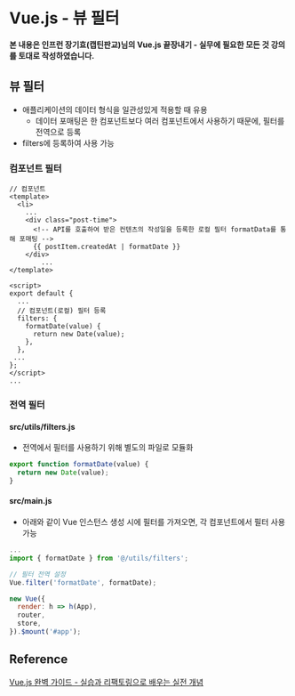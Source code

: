 # Vue.js - 뷰 필터

**본 내용은 인프런 장기효(캡틴판교)님의 Vue.js 끝장내기 - 실무에 필요한 모든 것 강의를 토대로 작성하였습니다.**



## 뷰 필터

* 애플리케이션의 데이터 형식을 일관성있게 적용할 때 유용
  * 데이터 포매팅은 한 컴포넌트보다 여러 컴포넌트에서 사용하기 때문에, 필터를 전역으로 등록
* filters에 등록하여 사용 가능



### 컴포넌트 필터

```vue
// 컴포넌트
<template>
  <li>
    ...
    <div class="post-time">
      <!-- API를 호출하여 받은 컨텐츠의 작성일을 등록한 로컬 필터 formatData를 통해 포매팅 -->
      {{ postItem.createdAt | formatDate }}
    </div>
		...
</template>

<script>
export default {
  ...
  // 컴포넌트(로컬) 필터 등록
  filters: {
    formatDate(value) {
      return new Date(value);
    },
  },
 ...
};
</script>
...
```



### 전역 필터

#### src/utils/filters.js

* 전역에서 필터를 사용하기 위해 별도의 파일로 모듈화

```JavaScript
export function formatDate(value) {
  return new Date(value);
}
```



#### src/main.js

* 아래와 같이 Vue 인스턴스 생성 시에 필터를 가져오면, 각 컴포넌트에서 필터 사용 가능

```JavaScript
...
import { formatDate } from '@/utils/filters';

// 필터 전역 설정
Vue.filter('formatDate', formatDate);

new Vue({
  render: h => h(App),
  router,
  store,
}).$mount('#app');

```







## Reference

[Vue.js 완벽 가이드 - 실습과 리팩토링으로 배우는 실전 개념](https://www.inflearn.com/course/vue-js-%EB%81%9D%EB%82%B4%EA%B8%B0-%EC%BA%A1%ED%8B%B4%ED%8C%90%EA%B5%90/dashboard)

